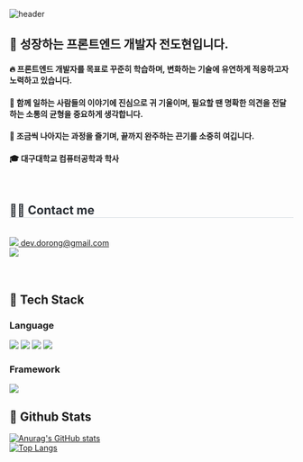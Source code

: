 <div>
  
  <!--Header-->
  ![header](https://capsule-render.vercel.app/api?type=waving&color=gradient&height=300&section=header&text=Good%20to%20see%20you%20%F0%9F%A4%97)
  
</div>

<div>
  <!--Body-->
  
  ## 👀 성장하는 프론트엔드 개발자 전도현입니다.
  #### :fire: 프론트엔드 개발자를 목표로 꾸준히 학습하며, 변화하는 기술에 유연하게 적응하고자 노력하고 있습니다.<br/>
  #### :raising_hand: 함께 일하는 사람들의 이야기에 진심으로 귀 기울이며, 필요할 땐 명확한 의견을 전달하는 소통의 균형을 중요하게 생각합니다.<br/>
  #### 💾 조금씩 나아지는 과정을 즐기며, 끝까지 완주하는 끈기를 소중히 여깁니다.<br/>
  #### :mortar_board: 대구대학교 컴퓨터공학과 학사
  <br/>
  <h2 style="border-bottom: 1px solid #d8dee4; color: #282d33;"> 🧑‍💻 Contact me </h2> <br> 
    <div style="text-align: left;"> <a href=mailto:dev.dorong@gmail.com> <img src="https://img.shields.io/badge/Gmail-EA4335?style=for-the-badge&logo=Gmail&logoColor=white&link=mailto:dev.dorong@gmail.com"> dev.dorong@gmail.com </a>
      <br/>
         <a href=https://www.notion.so/About-Me-2069fbf8131280f899b0c956db8b84ff?source=copy_link> <img src="https://img.shields.io/badge/Notion-000000?style=for-the-badge&logo=Notion&logoColor=white&link=https://www.notion.so/About-Me-2069fbf8131280f899b0c956db8b84ff?source=copy_link"> </a>
          </div>  <br> 
  <br/>
  
  ## 🧱 Tech Stack
  ### Language
  <!--Python-->
  <img src="https://img.shields.io/badge/typescript-3178C6?style=flat-square&logo=Python&logoColor=white"/>
  <!--JavaScript-->
  <img src="https://img.shields.io/badge/JavaScript-F7DF1E?style=flat-square&logo=JavaScript&logoColor=white"/>
  <!--HTML5-->
  <img src="https://img.shields.io/badge/HTML5-E34F26?style=flat-square&logo=HTML5&logoColor=white"/>
  <!--CSS-->
  <img src="https://img.shields.io/badge/CSS3-1572B6?style=flat-square&logo=CSS3&logoColor=white"/>
  <br/>
  
   <!--### Library
 
  <img src="https://img.shields.io/badge/PyTorch-EE4C2C?style=flat-square&logo=PyTorch&logoColor=white"/>
  
  <img src="https://img.shields.io/badge/Selenium-43B02A?style=flat-square&logo=Selenium&logoColor=white"/>
  <br/>-->
  
  ### Framework
 
  <!--<img src="https://img.shields.io/badge/Flask-000000?style=flat-square&logo=Flask&logoColor=white"/>
  
  <img src="https://img.shields.io/badge/Django-092E20?style=flat-square&logo=Django&logoColor=white"/>-->
  <!--React-->
  <img src="https://img.shields.io/badge/React-61DAFB?style=flat-square&logo=React&logoColor=white&Color=white"/>
  <br/>
  
  <!--### ETC
  
  <img src="https://img.shields.io/badge/Amazon AWS-232F3E?style=flat-square&logo=Amazon AWS&logoColor=white"/>
  
  <img src="https://img.shields.io/badge/Slack-4A154B?style=flat-square&logo=Slack&logoColor=white"/>
  
  <img src="https://img.shields.io/badge/MySQL-4479A1?style=flat-square&logo=MySQL&logoColor=white"/>
  <br/>
  <br/>-->
  
  ## 🤔 Github Stats
  [![Anurag's GitHub stats](https://github-readme-stats.vercel.app/api?username=devdorong)](https://github.com/devdorong/github-readme-stats)
  <br/>
  [![Top Langs](https://github-readme-stats.vercel.app/api/top-langs/?username=devdorong)](https://github.com/devdorong/github-readme-stats)
  
</div>


<!--
**Jiyu-Kim/Jiyu-Kim** is a ✨ _special_ ✨ repository because its `README.md` (this file) appears on your GitHub profile.

Here are some ideas to get you started:
- Hi there 👋
- 🔭 I’m currently working on ...
- 🌱 I’m currently learning ...
- 👯 I’m looking to collaborate on ...
- 🤔 I’m looking for help with ...
- 💬 Ask me about ...
- 📫 How to reach me: ...
- 😄 Pronouns: ...
- ⚡ Fun fact: ...
-->
